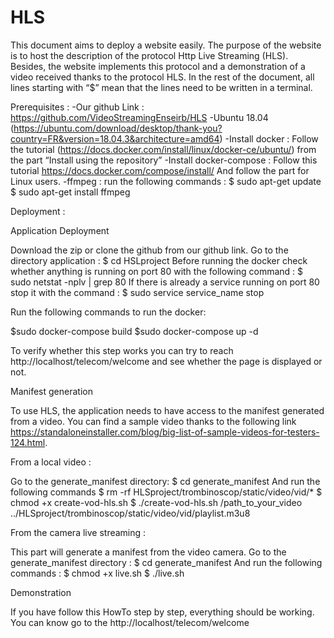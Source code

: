 # HLS
This document aims to deploy a website easily. The purpose of the website is to host the description of the protocol Http Live Streaming (HLS). Besides, the website implements this protocol and a demonstration of a video received thanks to the protocol HLS.
In the rest of the document, all lines starting with “$” mean that the lines need to be written in a terminal.


Prerequisites  :
	-Our github Link : https://github.com/VideoStreamingEnseirb/HLS
-Ubuntu 18.04 (https://ubuntu.com/download/desktop/thank-you?country=FR&version=18.04.3&architecture=amd64)
	-Install docker : Follow the tutorial (https://docs.docker.com/install/linux/docker-ce/ubuntu/) from the part “Install using the repository”
	-Install docker-compose : Follow this tutorial https://docs.docker.com/compose/install/
	And follow the part for Linux users.
	-ffmpeg : run the following commands : $ sudo apt-get update
						  $ sudo apt-get install ffmpeg
	

Deployment :

Application Deployment

Download the zip or clone the github from our github link.
Go to the directory application : $ cd HSLproject
Before running the docker check whether anything is running on port 80 with the following command : $ sudo netstat -nplv | grep 80
If there is already a service running on port 80 stop it with the command :
$ sudo service service_name stop

Run the following commands to run the docker: 

$sudo docker-compose build
$sudo docker-compose up -d

To verify whether this step works you can try to reach http://localhost/telecom/welcome and see whether the page is displayed or not.

Manifest generation

To use HLS, the application needs to have access to the manifest generated from a video. You can find a sample video thanks to the following link https://standaloneinstaller.com/blog/big-list-of-sample-videos-for-testers-124.html.

From a local video :

Go to the generate_manifest directory:
 $ cd generate_manifest
And run the following commands 
$ rm -rf HLSproject/trombinoscop/static/video/vid/*
$ chmod +x create-vod-hls.sh
$ ./create-vod-hls.sh /path_to_your_video ../HLSproject/trombinoscop/static/video/vid/playlist.m3u8


From the camera live streaming : 

This part will generate a manifest from the video camera.
Go to the generate_manifest directory :
 $ cd generate_manifest
And run the following commands : 
$ chmod +x live.sh
$ ./live.sh 

Demonstration

If you have follow this HowTo step by step, everything should be working. You can know go to the http://localhost/telecom/welcome


